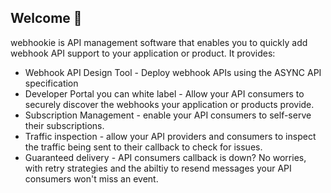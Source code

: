 ## Welcome 👋

webhookie is API management software that enables you to quickly add webhook API support to your application or product. It provides:

* Webhook API Design Tool - Deploy webhook APIs using the ASYNC API specification
* Developer Portal you can white label - Allow your API consumers to securely discover the webhooks your application or products provide.
* Subscription Management - enable your API consumers to self-serve their subscriptions.
* Traffic inspection - allow your API providers and consumers to inspect the traffic being sent to their callback to check for issues.
* Guaranteed delivery - API consumers callback is down? No worries, with retry strategies and the abiltiy to resend messages your API consumers won't miss an event.

<!--

**Here are some ideas to get you started:**

🙋‍♀️ A short introduction - what is your organization all about?
🌈 Contribution guidelines - how can the community get involved?
👩‍💻 Useful resources - where can the community find your docs? Is there anything else the community should know?
🍿 Fun facts - what does your team eat for breakfast?
🧙 Remember, you can do mighty things with the power of [Markdown](https://guides.github.com/features/mastering-markdown/)
-->
